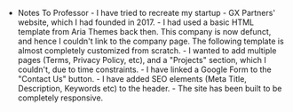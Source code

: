 - Notes To Professor
      - I have tried to recreate my startup - GX Partners' website, which I had founded in 2017.
      - I had used a basic HTML template from Aria Themes back then. This company is now defunct, and hence I couldn't link to the company page. The following template is almost completely customized from scratch.
      - I wanted to add multiple pages (Terms, Privacy Policy, etc), and a "Projects" section, which I couldn't, due to time constraints.
      - I have linked a Google Form to the "Contact Us" button.
      - I have added SEO elements (Meta Title, Description, Keywords etc) to the header.
      - The site has been built to be completely responsive.
